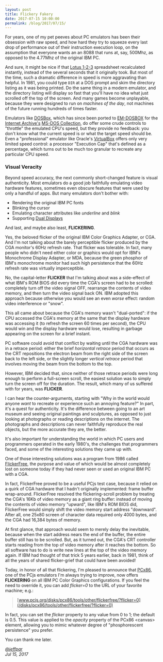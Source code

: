 ```yaml
---
layout: post
title: Flickery Fakery
date: 2017-07-15 10:00:00
permalink: /blog/2017/07/15/
---
```


For years, one of my pet peeves about PC emulators has been their obsession with raw speed, and how hard they
try to squeeze every last drop of performance out of their instruction execution loop, on the assumption that
everyone wants an an 8088 that runs at, say, 500Mhz, as opposed to the 4.77Mhz of the original IBM PC.

And sure, it might be nice if that [Lotus 1-2-3](/disks/pcx86/apps/lotus/123/1as/) spreadsheet recalculated instantly,
instead of the several seconds that it originally took.  But most of the time, such a dramatic difference in speed is
more aggravating than helpful.  In 1981, you could type `DIR` at a DOS prompt and skim the directory listing as it was
being printed.  Do the same thing in a modern emulator, and the directory listing will display so fast that you'll have
no idea what just scrolled off the top of the screen.  And many games become unplayable, because they were designed to
run on *machines of the day*, not machines of the future running hundreds of times faster.

Emulators like [DOSBox](https://github.com/Henne/dosbox-svn), which has since been ported to
[EM-DOSBOX](https://github.com/dreamlayers/em-dosbox) for the [Internet Archive's](https://archive.org)
[MS-DOS Collection](https://archive.org/details/softwarelibrary_msdos), do offer some crude controls to "throttle"
the emulated CPU's speed, but they provide no feedback: you don't know what the current speed is or what the target
speed should be.  Even a "professional" emulator like Oracle's [VirtualBox](https://www.virtualbox.org/) offers
only very limited speed control: a processor "Execution Cap" that's defined as a percentage, which turns out to be
much too granular to recreate any particular CPU speed.

### Visual Veracity

Beyond speed accuracy, the next commonly short-changed feature is visual authenticity.  Most emulators do a good 
job faithfully emulating video hardware features, sometimes even obscure features that were used by only a handful
of apps.  But many emulators don't bother with:

- Rendering the original IBM PC fonts
- Blinking the cursor
- Emulating character attributes like *underline* and *blink*
- Supporting [Dual Displays](/devices/pcx86/machine/5150/dual/64kb/)

And last, and maybe also least, **FLICKERING**.

Yes, the beloved flicker of the original IBM Color Graphics Adapter, or CGA.  And I'm not talking about the
barely perceptible flicker produced by the CGA monitor's 60Hz refresh rate.  That flicker was tolerable.  In fact,
many people who didn't need either color or graphics would opt for IBM's Monochrome Display Adapter, or MDA, because
the green phosphor of IBM's monochrome monitor had such high persistence that the 60Hz refresh rate was virtually
imperceptible.

No, the capital-letter **FLICKER** that I'm talking about was a side-effect of what IBM's ROM BIOS did every time the
CGA's screen had to be scrolled: completely turn off the video signal OFF, rearrange the contents of video memory, and
then turn the video signal back ON.  IBM adopted this approach because otherwise you would see an even *worse* effect:
random video interference or "snow".

This all came about because the CGA's memory wasn't "dual-ported": if the CPU accessed the CGA's memory at the same
that the display hardware was accessing it (to refresh the screen 60 times per second), the CPU would win and the
display hardware would lose, resulting in garbage appearing on the screen for a brief instant.

PC software could avoid that conflict by waiting until the CGA hardware was in a retrace period: either the brief
*horizontal retrace* period that occurs as the CRT repositions the electron beam from the right side of the screen
back to the left side, or the slightly longer *vertical retrace* period that involves moving the beam from the bottom
to the top.

However, IBM decided that, since neither of those retrace periods were long enough to perform a full-screen scroll,
the easiest solution was to simply turn the screen off for the duration.  The result, which many of us suffered with
for years, was **FLICKER**.

I can hear the counter-arguments, starting with "Why in the world would anyone *want* to recreate or experience such
an annoying feature?"  In part, it's a quest for authenticity.  It's the difference between going to an art museum
and seeing original paintings and sculptures, as opposed to just looking at photographs or reading descriptions on the
internet.  The photographs and descriptions can never faithfully reproduce the real objects, but the more accurate
they are, the better.

It's also important for understanding the world in which PC users and programmers operated in the early 1980's, the
challenges that programmers faced, and some of the interesting solutions they came up with.

One of those interesting solutions was a program from 1986 called [FlickerFree](/disks/pcx86/tools/other/flickerfree/),
the purpose and value of which would be almost completely lost on someone today if they had never seen or used an original
IBM PC with a CGA.

In fact, FlickerFree proved to be a useful PCjs test case, because it relied on a quirk of CGA hardware that I
hadn't originally implemented: frame buffer wrap-around.  FlickerFree resolved the flickering-scroll problem by
treating the CGA's 16Kb of video memory as a giant ring buffer: instead of moving the contents of video memory
"upward", like IBM's ROM BIOS did, FlickerFree would simply shift the video memory start address "downward".  After
all, one 25x80 screen of character data required only 4000 bytes, and the CGA had 16,384 bytes of memory.

At first glance, that approach would seem to merely delay the inevitable, because when the start address nears
the end of the buffer, the entire buffer still has to be scrolled.  But, as it turned out, the CGA's CRT controller
starts reading from the top of video memory after it reaches the bottom.  So all software has to do is write
new lines at the top of the video memory again.  If IBM had thought of that trick 5 years earlier, back in 1981,
think of all the years of shared flicker-grief that could have been avoided!

Today, in honor of all that flickering, I'm pleased to announce that [PCx86](devices/pcx86/machine/), one of the
PCjs emulators I'm always trying to improve, now offers **FLICKERING** on all IBM PC Color Graphics configurations.
If you feel the need to override it, you can add *flicker=0* to the URL of your favorite machine; e.g.:

> [www.pcjs.org/disks/pcx86/tools/other/flickerfree/?flicker=0](/disks/pcx86/tools/other/flickerfree/?flicker=0)

In fact, you can set the *flicker* property to any value from 0 to 1; the default is 0.5.  This value is applied to
the *opacity* property of the PCx86 &lt;canvas&gt; element, allowing you to mimic whatever degree of "phosphorescent
persistence" you prefer. 

You can thank me later.

*[@jeffpar](http://twitter.com/jeffpar)*  
*Jul 15, 2017*

